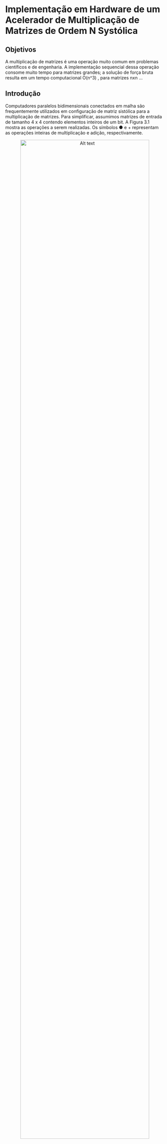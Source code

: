 # Implementação em Hardware de um Acelerador de Multiplicação de Matrizes de Ordem N Systólica



## Objetivos
A multiplicação de matrizes é uma operação muito comum em problemas científicos e de engenharia. A implementação sequencial dessa operação consome muito tempo para matrizes grandes; a solução de força bruta resulta em um tempo computacional O(n^3) , para matrizes nxn ...


## Introdução 

Computadores paralelos bidimensionais conectados em malha são frequentemente utilizados em configuração de matriz sistólica para a multiplicação de matrizes. Para simplificar, assumimos matrizes de entrada de tamanho 4 x 4 contendo elementos inteiros de um bit. A Figura 3.1 mostra as operações a serem realizadas. Os símbolos ● e + representam as operações inteiras de multiplicação e adição, respectivamente.

<p align="center">
<img title="Entrada da Rede" alt="Alt text" src="images/RefFig1.png" width="90%" height="90%">
</p>

As duas matrizes A e B são deslocadas para os processadores de contorno na coluna 1 e linha 1, respectivamente, conforme mostrado na Figura. Os 0s à esquerda e à direita nas linhas e colunas são empregados para que os elementos air e Brj cheguem ao núcleo Pij simultaneamente para que a operação Air ● Brj seja executada. Cij é inicializado como 0 em Pij , para todos os i, j = 1, 2, 3, 4. No final, o núcleo Pij conterá cij , para 1 ≤ i, j ≤ 4

Sempre que um processador Pij recebe duas entradas b e a do norte e do oeste, respectivamente, ele executa o seguinte conjunto de operações, nesta ordem:

ele calcula a ● b ;
ele adiciona o resultado ao valor anterior Cij e armazena o resultado em Cij ;
ele envia a para Pi,j+1 , a menos que j = 4 ; e
ele envia   b para Pi+1, j , a menos que i = 4 .
Este algoritmo leva tempo O(n) , para   matrizes n xn .

<p align="center">
<img title="Entrada da Rede" alt="Alt text" src="images/RefFig2.png" width="90%" height="90%">
</p>

## Descrição do Bloco ShiftMatrix
Este módulo estrutura as matrizes de acordo com a topologia do acelerador.


``Exemplo:``

$$
M = \begin{pmatrix}
A_{00} & A_{01} & A_{02} \\
A_{10} & A_{11} & A_{12} \\
A_{20} & A_{21} & A_{22} \\
\end{pmatrix}
$$

`` A saída será as colunas de: ``

$$
M = \begin{pmatrix}
   & 0 & 0 & A_{00} & A_{01} & A_{02} \\
   & 0 & A_{10} & A_{11} & A_{12} & 0 \\
   & A_{20} & A_{21} & A_{22}& 0 & 0 \\
\end{pmatrix}
$$
## Interface de Conexão do ShiftMatrix

```verilog

module shiftMatrix#(parameter WIDTH, SIZE)(
    input  logic nreset                                 , 
    input  logic clock                                  ,
    input  logic [WIDTH-1:0] Min[SIZE-1:0][SIZE-1:0]    ,
    output logic [SIZE*WIDTH-1:0] shiftMatrixOut 
);

WIDTH: Quantidade de bits de cada elemento da matriz
SIZE : Dimensão da matriz

Entradas:
    clock
    nreset -> Reset Sincrôno
    Min    -> Matriz de Entrada
Sáida 
    ShiftMatrixOut -> Matriz de sáida da forma Coluna_j de M

````

## Símbolo do Bloco ShiftMatrix

<p align="center">
<img title="Entrada da Rede" alt="Alt text" src="images/shiftmatrix.png" width="90%" height="90%">
</p>


## Descrição do Bloco Accumulator

Este módulo é a núcleo do acelerador. Composto por um somador e um multiplicador responsável por acumular o produto das linhas/colunas da multiplicação das matrizes


## Interface de Conexão do Accumulator

```verilog

module accumulator_cells#(
    parameter WIDTH = 16
)(

    input  logic             clock   ,
    input  logic             nreset  ,
    input  logic [WIDTH-1:0] a       ,
    input  logic [WIDTH-1:0] b       ,
    output logic [WIDTH-1:0] x       ,
    output logic [WIDTH-1:0] y       ,
    output logic [WIDTH-1:0] z       
);

WIDTH: Quantidade de bits do acumulador
Entradas:
    clock
    nreset -> Reset Sincrôno
    a      -> operando 1
    b      -> operando 2
Sáida 
    z       -> Resultado do produto das Linhas
    x       -> Pipeline do operando a
    y       -> Pipeline do operando b
````

## Símbolo do Bloco Accumulator

<p align="center">
<img title="Entrada da Rede" alt="Alt text" src="images/accumulator.png" width="90%" height="90%">
</p>

## Visão Interna do Bloco

<p align="center">
<img title="Entrada da Rede" alt="Alt text" src="images/accumulator_nivel_rtl.png" width="90%" height="90%">
</p>


## Descrição do Bloco SystolicMatrixMultiply

Este módulo é o Acelerador de multiplicação de matrizes.

## Interface de Conexão do  SystolicMatrixMultiply

```verilog

module systolicMatrixMultiply#(
    parameter WIDTH = 16, SIZE=3, WIDTHx = 4
)(
    input  logic                  clock                                  ,
    input  logic                  nreset                                 ,
    input  logic [WIDTHx-1:0]     a_input [SIZE-1:0][SIZE-1:0]           ,
    input  logic [WIDTHx-1:0]     b_input [SIZE-1:0][SIZE-1:0]           ,
    output logic [WIDTH-1:0]      output_produc_a_b [SIZE-1:0][SIZE-1:0]
);
WIDTHx: Quantidade de bits de cada elemento da matriz
WIDTH : Quantidade de bits do acumulador
SIZE  : Dimensão da matriz

Entradas:
    clock
    nreset  -> Reset Sincrôno
    a_input -> Operando 1
    b_input -> Operando 2
Sáida 
    output_produc_a_b -> Resultado
````

## Símbolo do Bloco SystolicMatrixMultiply

<p align="center">
<img title="Entrada da Rede" alt="Alt text" src="images/SystolicMatrixMultply.png" width="90%" height="90%">
</p>

## Teste Funcional de uma multiplicação Matricial de Ordem 5

Dada a matriz:

$$ M = \begin{pmatrix}
& 1 & 2 & 3 & 4 & 5 \\
& 6 & 6 & 8 & 9 & 10 \\
& 11 & 12 & 13 & 14 & 15 \\
& 16 & 17 & 18 & 19 & 20 \\
& 21 & 22 & 23 & 24 & 25 \\
\end{pmatrix}\ $$

$$Calcule: M^2 $$

<p align="center">
<img title="Entrada da Rede" alt="Alt text" src="images/testMatrix5x5wolframAlpha.png" width="90%" height="90%">
</p>


<p align="center">
<img title="Entrada da Rede" alt="Alt text" src="images/testeMatrix5x5.png" width="90%" height="90%">
</p>

## Referências
[Systolic-Array Implementation of Matrix-By-Matrix Multiplication](https://ecelabs.njit.edu/ece459/lab3.php).
